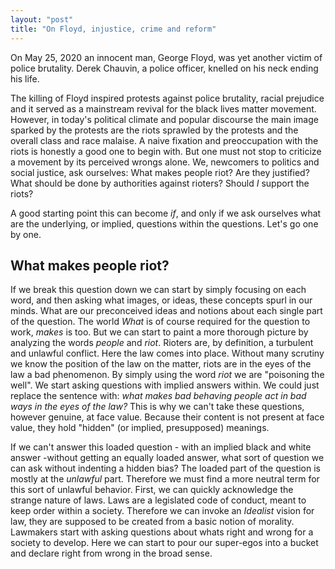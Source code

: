 ```yaml
---
layout: "post"
title: "On Floyd, injustice, crime and reform"
---
```


On May 25, 2020 an innocent man, George Floyd, was yet another victim of police brutality. Derek Chauvin, a police officer, knelled on his neck ending his life.<!--more-->

The killing of Floyd inspired protests against police brutality, racial prejudice and it served as a mainstream revival for the black lives matter movement. However, in today's political climate and popular discourse the main image sparked by the protests are the riots sprawled by the protests and the overall class and race malaise. A naive fixation and preoccupation with the riots is honestly a good one to begin with. But one must not stop to criticize a movement by its perceived wrongs alone. We, newcomers to politics and social justice, ask ourselves: What makes people riot? Are they justified? What should be done by authorities against rioters? Should *I* support the riots?

A good starting point this can become *if*, and only if we ask ourselves what are the underlying, or implied, questions within the questions. Let's go one by one.

## What makes people riot?

If we break this question down we can start by simply focusing on each word, and then asking what images, or ideas, these concepts spurl in our minds. What are our preconceived ideas and notions about each single part of the question. The world *What* is of course required for the question to work, *makes* is too. But we can start to paint a more thorough picture by analyzing the words *people* and *riot*. Rioters are, by definition, a turbulent and unlawful conflict. Here the law comes into place. Without many scrutiny we know the position of the law on the matter, riots are in the eyes of the law a bad phenomenon. By simply using the word *riot* we are "poisoning the well". We start asking questions with implied answers within. We could just replace the sentence with: *what makes bad behaving people act in bad ways in the eyes of the law?* This is why we can't take these questions, however genuine, at face value. Because their content is not present at face value, they hold "hidden" (or implied, presupposed) meanings.

If we can't answer this loaded question - with an implied black and white answer -without getting an equally loaded answer, what sort of question we can ask without indenting a hidden bias? The loaded part of the question is mostly at the *unlawful* part. Therefore we must find a more neutral term for this sort of unlawful behavior. First, we can quickly acknowledge the strange nature of laws. Laws are a legislated code of conduct, meant to keep order within a society. Therefore we can invoke an *Idealist* vision for law, they are supposed to be created from a basic notion of morality. Lawmakers start with asking questions about whats right and wrong for a society to develop. Here we can start to pour our super-egos into a bucket and declare right from wrong in the broad sense. 